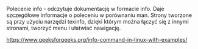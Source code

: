 Polecenie info - odczytuje dokumentację w formacie info. Daje szczegółowe informacje o poleceniu w porównaniu man. Strony tworzone są przy użyciu narzędzi texinfo, dzięki którym można łączyć się z innymi stronami, tworzyć menu i ułatwiać nawigację.

https://www.geeksforgeeks.org/info-command-in-linux-with-examples/